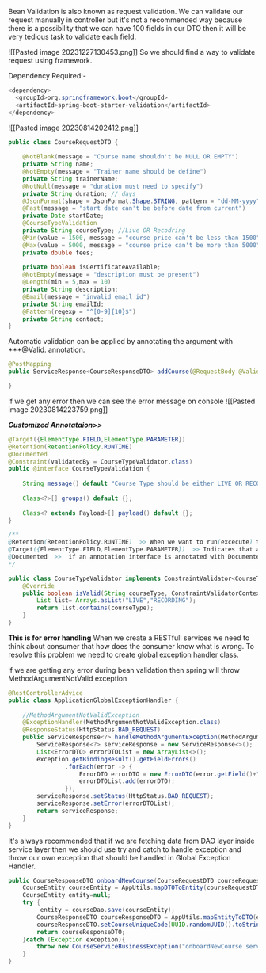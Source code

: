 Bean Validation is also known as request validation.
We can validate our request manually in controller but it's not a recommended way because there is a possibility that we can have 100 fields in our DTO then it will be very tedious task to validate each field.

![[Pasted image 20231227130453.png]]
So we should find a way to validate request using framework.

Dependency Required:- 
```Java
<dependency>  
  <groupId>org.springframework.boot</groupId>  
  <artifactId>spring-boot-starter-validation</artifactId>  
</dependency>
```

![[Pasted image 20230814202412.png]]

``` Java
public class CourseRequestDTO {  
  
    @NotBlank(message = "Course name shouldn't be NULL OR EMPTY")  
    private String name;  
    @NotEmpty(message = "Trainer name should be define")  
    private String trainerName;  
    @NotNull(message = "duration must need to specify")  
    private String duration; // days  
    @JsonFormat(shape = JsonFormat.Shape.STRING, pattern = "dd-MM-yyyy")  
    @Past(message = "start date can't be before date from current")  
    private Date startDate;  
    @CourseTypeValidation  
    private String courseType; //Live OR Recodring  
    @Min(value = 1500, message = "course price can't be less than 1500")  
    @Max(value = 5000, message = "course price can't be more than 5000")  
    private double fees;  
  
    private boolean isCertificateAvailable;  
    @NotEmpty(message = "description must be present")  
    @Length(min = 5,max = 10)  
    private String description;  
    @Email(message = "invalid email id")  
    private String emailId;  
    @Pattern(regexp = "^[0-9]{10}$")  
    private String contact;  
}
```

Automatic validation can be applied by annotating the argument with ***@Valid. annotation.
``` Java
@PostMapping  
public ServiceResponse<CourseResponseDTO> addCourse(@RequestBody @Valid CourseRequestDTO courseRequestDTO) {

}
```

if we get any error then we can see the error message on console
![[Pasted image 20230814223759.png]]


***Customized Annotataion>>***

``` Java
@Target({ElementType.FIELD,ElementType.PARAMETER})
@Retention(RetentionPolicy.RUNTIME)
@Documented
@Constraint(validatedBy = CourseTypeValidator.class)  
public @interface CourseTypeValidation {  
  
    String message() default "Course Type should be either LIVE OR RECORDING";  
  
    Class<?>[] groups() default {};  
  
    Class<? extends Payload>[] payload() default {};  
}

/**
@Retention(RetentionPolicy.RUNTIME)  >> When we want to run(excecute) this annotation
@Target({ElementType.FIELD,ElementType.PARAMETER})  >> Indicates that at which level we want to apply this anootation
@Documented  >>  if an annotation interface is annotated with Documented, by default a tool like javadoc will display annotations of that interface in its output while annotations of annotation interfaces without Documented will not be displayed.
*/
```

``` Java
public class CourseTypeValidator implements ConstraintValidator<CourseTypeValidation,String> {  
    @Override  
    public boolean isValid(String courseType, ConstraintValidatorContext constraintValidatorContext) {  
        List list= Arrays.asList("LIVE","RECORDING");  
        return list.contains(courseType);  
    }  
}
```


**This is for error handling**
When we create a RESTfull services we need to think about consumer that how does the consumer know what is wrong.
To resolve this problem we need to create global exception handler class.

if we are getting any error during bean validation then spring will throw MethodArgumentNotValid exception

```java
@RestControllerAdvice  
public class ApplicationGlobalExceptionHandler {  
  
    //MethodArgumentNotValidException  
    @ExceptionHandler(MethodArgumentNotValidException.class)  
    @ResponseStatus(HttpStatus.BAD_REQUEST)  
    public ServiceResponse<?> handleMethodArgumentException(MethodArgumentNotValidException exception) {  
        ServiceResponse<?> serviceResponse = new ServiceResponse<>();  
        List<ErrorDTO> errorDTOList = new ArrayList<>();  
        exception.getBindingResult().getFieldErrors()  
                .forEach(error -> {  
                    ErrorDTO errorDTO = new ErrorDTO(error.getField()+" : "+error.getDefaultMessage());  
                    errorDTOList.add(errorDTO);  
                });  
        serviceResponse.setStatus(HttpStatus.BAD_REQUEST);  
        serviceResponse.setError(errorDTOList);  
        return serviceResponse;  
    }
}

```

It's always recommended that if we are fetching data from DAO layer inside service layer then we should use try and catch to handle exception and throw our own exception that should be handled in Global Exception Handler.

```Java
public CourseResponseDTO onboardNewCourse(CourseRequestDTO courseRequestDTO) {  
    CourseEntity courseEntity = AppUtils.mapDTOToEntity(courseRequestDTO);  
    CourseEntity entity=null;  
    try {  
         entity = courseDao.save(courseEntity);  
        CourseResponseDTO courseResponseDTO = AppUtils.mapEntityToDTO(entity);  
        courseResponseDTO.setCourseUniqueCode(UUID.randomUUID().toString().split("-")[0]);  
        return courseResponseDTO;  
    }catch (Exception exception){  
        throw new CourseServiceBusinessException("onboardNewCourse service method failed..");  
    }  
}
```
